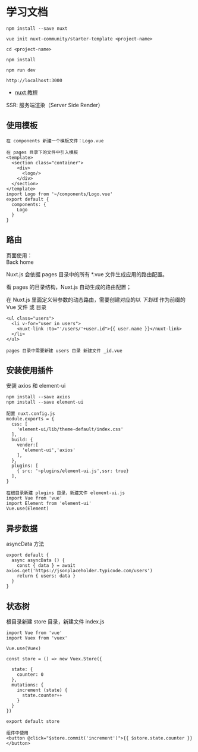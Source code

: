 # 学习文档

```
npm install --save nuxt

vue init nuxt-community/starter-template <project-name>

cd <project-name>

npm install

npm run dev

http://localhost:3000
```

* [nuxt 教程](https://zh.nuxtjs.org/guide)

SSR: 服务端渲染（Server Side Render）

## 使用模板

```
在 components 新建一个模板文件：Logo.vue

在 pages 目录下的文件中引入模板
<template>
  <section class="container">
    <div>
      <logo/>
    </div>
  </section>
</template>
import Logo from '~/components/Logo.vue'
export default {
  components: {
    Logo
  }
}
```

## 路由

页面使用：  
<nuxt-link to="/">Back home</nuxt-link>

Nuxt.js 会依据 pages 目录中的所有 *.vue 文件生成应用的路由配置。

看 pages 的目录结构，Nuxt.js 自动生成的路由配置；

在 Nuxt.js 里面定义带参数的动态路由，需要创建对应的以 *下划线* 作为前缀的 Vue 文件 或 目录
```
<ul class="users">
  <li v-for="user in users">
    <nuxt-link :to="'/users/'+user.id">{{ user.name }}</nuxt-link>
  </li>
</ul>

pages 目录中需要新建 users 目录 新建文件 _id.vue

```

## 安装使用插件

安装 axios 和 element-ui

```
npm install --save axios
npm install --save element-ui

配置 nuxt.config.js
module.exports = {
  css: [
    'element-ui/lib/theme-default/index.css'
  ],
  build: {
    vender:[
      'element-ui','axios'
    ],
  },
  plugins: [
    { src: '~plugins/element-ui.js',ssr: true}
  ],
}

在根目录新建 plugins 目录，新建文件 element-ui.js
import Vue from 'vue'
import Element from 'element-ui'
Vue.use(Element)

```

## 异步数据

asyncData 方法

```
export default {
  async asyncData () {
    const { data } = await axios.get('https://jsonplaceholder.typicode.com/users')
    return { users: data }
  }
}
```

## 状态树

根目录新建 store 目录，新建文件 index.js
```
import Vue from 'vue'
import Vuex from 'vuex'

Vue.use(Vuex)

const store = () => new Vuex.Store({

  state: {
    counter: 0
  },
  mutations: {
    increment (state) {
      state.counter++
    }
  }
})

export default store

组件中使用
<button @click="$store.commit('increment')">{{ $store.state.counter }}</button>
```
